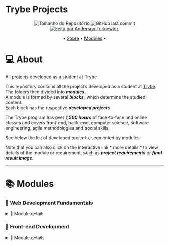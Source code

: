 # Trybe Projects

<p align="center">
  <img alt="Tamanho do Repositório" src="https://img.shields.io/github/repo-size/andersontrkz/trybe-projects?style=for-the-badge">
  <img alt="GitHub last commit" src="https://img.shields.io/github/last-commit/andersontrkz/trybe-projects?style=for-the-badge">
  <a href="https://github.com/andersontrkz">
    <img alt="Feito por Anderson Turkiewicz" src="https://img.shields.io/badge/feito%20por-Anderson Turkiewicz-%237519C1?style=for-the-badge">
  </a>
<p>

<p align="center">• 
 <a href="#computer-about">Sobre</a> •
 <a href="#books-modules">Modules</a> •
</p>

# :computer: About

All projects developed as a student at Trybe

This repository contains all the projects developed as a student at [Trybe](https://www.betrybe.com/). <br>
The folders then divided into ***modules***. <br>
A module is formed by several ***blocks***, which determine the studied content. <br>
Each block has the respective ***developed projects*** <br>

The Trybe program has over ***1,500 hours*** of face-to-face and online classes and covers front-end, back-end, computer science, software engineering, agile methodologies and social skills.

See below the list of developed projects, segmented by modules.

Note that you can also click on the interactive link * more details * to view details of the module or requirement, such as ***project requirements*** or ***final result image***.

---
# :books: Modules

### 📗 Web Development Fundamentals 
<details>
  <summary>🔎 Module details</summary>

#### 📗 Block 01: Introduction - Unix & Shell

#### 📗 Block 02: Git, GitHub, Internet

#### 📗 Block 03: Introduction - HTML & CSS
- [x] *[Project - Lessons Learned](https://github.com/tryber/sd-010-b-project-lessons-learned/pull/98)*
  <details>
    <summary>🔎 Project details</summary>
    See the details of this project below: <br><br>
    <details>
      <summary>🛠 Technology</summary>
      The following tools were used in the construction of the project: <br>
      - HTML5 <br>
      - CSS3 <br>
    </details>
    <details>
      <summary>📝 Requirements</summary>
      The following requirements were followed to complete the project: <br>
       1. Add a specific background color to the page <br>
       2. Add a top bar with a title <br>
       3. Add a photo of yourself to the page <br>
       4. Add a list of lessons learned to the page <br>
       5. Create a list of lessons you still want to learn for the page <br>
       6. Add a footer to the page <br>
       7. Insert at least one external link on the page <br>
       8. Create an article about your learning <br>
       9. Create a section that tells a passage about your learning <br>
       10. Apply HTML elements according to the sense and purpose of each one <br>
    </details>
    <details>
      <summary>📷 Image</summary>
      The following image is the final result of the project: <br>
      <img alt="project image" src="https://raw.githubusercontent.com/andersontrkz/trybe-projects/01.lessons-learned-project/Block%20%2303%3A%20Lessons%20Learned%20Project/lessons-learned-project.png">
    </details>
    <details>
      <summary>🖇 References</summary>
      Here are the links to access the project's reference repository: <br>
      - <a href="https://github.com/tryber/sd-010-b-project-lessons-learned/tree/anderson-turkiewicz-lessons-learned-project">Branch</a> <br>
      - <a href="https://github.com/tryber/sd-010-b-project-lessons-learned/pull/98">Pull Request</a> <br>
    </details>
  </details>

#### 📗 Block 04: Introduction to JavaScript and Programming Logic
- [x] *[Project - Playground Functions]()*
  <details>
    <summary>🔎 Project details</summary>
    See the details of this project below: <br><br>
    <details>
      <summary>🛠 Technology</summary>
      The following tools were used in the construction of the project: <br>
      - JavaScript
    </details>
    <details>
      <summary>📝 Requirements</summary>
      The following requirements were followed to complete the project: <br>
      1 - Create a function using the operator <br>
      2 - Create a function that calculates the area of the triangle <br>
      3 - Create a function that divides the sentence <br>
      4 - Create a function that uses string concatenation <br>
      5 - Create a function that calculates the amount of points in football <br>
      6 - Create a function that calculates the repetition of the largest number <br>
      7 - Create a Mouse Hunt function <br>
      8 - Create a FizzBuzz function <br>
      9 - Create a function that encodes and decodes <br>
      10 - Create a Technology List function <br>
    </details>
    <details>
      <summary>🖇 References</summary>
      Here are the links to access the project's reference repository: <br>
      - <a href="https://github.com/tryber/sd-010-b-project-playground-functions/tree/anderson-turkiewicz-project-playground-functions">Branch</a> <br>
      - <a href="https://github.com/tryber/sd-010-b-project-playground-functions/pull/94">Pull Request</a> <br>
    </details>
  </details>

#### 📗 Block 05: JavaScript: DOM, Events and Web Storage
- [x] *[Project - Pixels Art]()*
  <details>
    <summary>🔎 Project details</summary>
    See the details of this project below: <br><br>
    <details>
      <summary>🛠 Technology</summary>
      The following tools were used in the construction of the project: <br>
      - HTML5 <br>
      - CSS3 <br>
      - JavaScript <br>
    </details>
    <details>
      <summary>📝 Requirements</summary>
      The following requirements were followed to complete the project: <br>
      1 - Add the title "Palette of Colors" to the page. <br>
      2 - Add a palette of four different colors to the page. <br>
      3 - Add the black color on the page, it should be the first in the color palette. <br>
      4 - Add a pixel frame, with 25 pixels, to the page. <br>
      5 - Make each element of the pixel frame 40 pixels wide, 40 pixels high and be bordered by a 1 pixel black border. <br>
      6 - Define black as the starting color. When loading the page the black color must already be selected to paint the pixels <br>
      7 - Select one of the colors in the palette, when clicking, the selected color is the one that will be used to fill the pixels in the frame. <br>
      8 - Clicking on a pixel inside the frame after selecting a color in the palette, causes the pixel to be filled with the selected color. <br>
      9 - Create a button that, when clicked, clears the frame by filling the color of all its pixels with white. <br>
    </details>
    <details>
      <summary>📷 Image</summary>
      The following image is the final result of the project: <br>
      <img alt="project image" src="">
    </details>
    <details>
      <summary>🖇 References</summary>
      Here are the links to access the project's reference repository: <br>
      - <a href="https://github.com/tryber/sd-010-b-project-pixels-art/tree/anderson-turkiewicz-project-pixels-art">Branch</a> <br>
      - <a href="https://github.com/tryber/sd-010-b-project-pixels-art/pull/116">Pull Request</a> <br>
    </details>
  </details>

  <br>

  - [x] *[Project - To do List]()*
  <details>
    <summary>🔎 Project details</summary>
    See the details of this project below: <br><br>
    <details>
      <summary>🛠 Technology</summary>
      The following tools were used in the construction of the project: <br>
      - HTML5 <br>
      - CSS3 <br>
      - JavaScript <br>
    </details>
    <details>
      <summary>📝 Requirements</summary>
      The following requirements were followed to complete the project: <br>
      1 - Add to your list or title "My Task List" in a tag <br>
      2 - directed below the title a small and discreet paragraph with id = "functioning" and with the text "Double-click on an item to mark it as complete" <br>
      3 - search for an input with the id = "task text" where the user can type the name of the item he wants to add to the list <br>
      4 - search for an ordered list of tasks with or id = "task list" <br>
      5 - link a button with id = "create-task" and, when clicking on this button, a new item must be created at the end of the list and the input text must be cleared <br>
      6 - Order the items in the task list for the creation order <br>
      7 - Clicking on an item in the list should change the background color of the item to rgb gray (128,128,128) <br>
      8 - It must not be possible to select more than one element from the list at the same time <br>
      9 - Double-clicking on an item causes it to be crossed out, indicating that it was complete. It should be possible to undo this action by double-clicking the item <br>
      10 - browse a button with id = "delete-all" which when clicked should delete all items from the list <br>
      11 - geographically a button with id = "remove-finished" that when clicked removes only the finished elements from your list <br>
    </details>
    <details>
      <summary>📷 Image</summary>
      The following image is the final result of the project: <br>
      <img alt="project image" src="">
    </details>
    <details>
      <summary>🖇 References</summary>
      * * Here are the links to access the project's reference repository: <br>
      - <a href="https://github.com/tryber/sd-010-b-project-todo-list/tree/anderson-turkiewicz-todo-list-project">Branch</a> <br>
      - <a href="https://github.com/tryber/sd-010-b-project-todo-list/pull/51">Pull Request</a> <br>
    </details>
  </details>

#### 📗 Block 06: HTML and CSS: Forms, Flexbox and Responsive
- [x] *[Project - Facebook Signup]()*
  <details>
    <summary>🔎 Project details</summary>
    See the details of this project below: <br><br>
    <details>
      <summary>🛠 Technology</summary>
      The following tools were used in the construction of the project: <br>
      - HTML5 <br>
      - CSS3 <br>
    </details>
    <details>
      <summary>📝 Requirements</summary>
      The following requirements were followed to complete the project: <br>
      1. Create a blue bar at the top of the page <br>
      2. Position the Facebook logo in the left corner on the top bar <br>
      3. Add an authentication form in the right corner of the top bar <br>
      4. Create a class in CSS <br>
      5. Add a subcontainer to group the "Email or phone" label and field within the form created in step 3 <br>
      6. Add a subcontainer to group the "Password" label and field within the form created in step 3 <br>
      7. Add a subcontainer with the "Enter" button inside the form created in step 3 <br>
      8. Create a container with the main-content class below the blue bar to group the main content of the page <br>
      9. Create a subcontainer to place the content on the left side <br>
      10. Create a subcontainer to place the content on the right <br>
      11. Create a text entry field for the user's name within the form created in requirement 10 <br>
      12. Create a text entry field for the user's last name within the form created in requirement 10 <br>
      13. Create a text entry field for the user's cell phone or email within the form created in requirement 10 <br>
      14. Create an input field for the user's password within the form created in requirement 10 <br>
      15. Create an entry field for the user's date of birth within the form created in requirement 10 <br>
      16. Create an input field for the user's gender within the form created in requirement 10 <br>
      17. Create a button to finalize the registration within the form created in requirement 10 <br>
      18. Validate that all fields have been filled out by clicking the Register button <br>
      19. Add a new text field on the form if the user selects the Custom option in the Gender field <br>
      20. Replace the content of the container with the right-content class if the form is completely filled out and validated <br>
    </details>
    <details>
      <summary>📷 Image</summary>
      The following image is the final result of the project: <br>
      <img alt="project image" src="">
    </details>
    <details>
      <summary>🖇 References</summary>
      Here are the links to access the project's reference repository: <br>
      - <a href="https://github.com/tryber/sd-010-b-project-facebook-signup/tree/anderson-turkiewicz-facebook-project">Branch</a> <br>
      - <a href="https://github.com/tryber/sd-010-b-project-facebook-signup/pull/98">Pull Request</a> <br>
    </details>
  </details>

#### 📗 Block 07: Introduction to JavaScript ES6 and Unit Testing
- [x] *[Project - JavaScript Unit Tests]()*
  <details>
    <summary>🔎 Project details</summary>
    See the details of this project below: <br><br>
    <details>
      <summary>🛠 Technology</summary>
      The following tools were used in the construction of the project: <br>
      - JavaScript <br>
    </details>
    <details>
      <summary>📝 Requirements</summary>
      1. The following requirements were followed to complete the project: <br>
      2. Implement function average <br>
      3. Implement the test cases for the numbers function <br>
      4. Implement the vqv function <br>
      5. Implement the test cases for the circle function <br>
      6. Implement the createStudent function <br>
      7. Implement the test cases for the productDetails function <br>
      8. Implement the objCalculator function <br>
      9. Implement the myCounter function <br>
      10. Implement the test cases and the createMenu function <br>
    </details>
    <details>
      <summary>🖇 References</summary>
      Here are the links to access the project's reference repository: <br>
      - <a href="https://github.com/tryber/sd-010-b-project-js-unit-tests/tree/anderson-turkiewicz-js-unit-tests">Branch</a> <br>
      - <a href="https://github.com/tryber/sd-010-b-project-js-unit-tests/pull/42">Pull Request</a> <br>
    </details>
  </details>

#### 📗 Block 08: Higher Order Functions of JavaScript ES6
- [x] *[Project - Zoo Functions]()*
  <details>
    <summary>🔎 Project details</summary>
    See the details of this project below: <br><br>
    <details>
      <summary>🛠 Technology</summary>
      The following tools were used in the construction of the project: <br>
      - JavaScript
    </details>
    <details>
      <summary>📝 Requirements</summary>
      The following requirements were followed to complete the project: <br>
      1 - Implement the animalsByIds function <br>
      2 - Implement the animalsOlderThan function <br>
      3 - Implement the employeeByName function <br>
      4 - Implement the createEmployee function <br>
      5 - Implement the isManager function <br>
      6 - Implement the addEmployee function <br>
      7 - Implement the animalCount function <br>
      8 - Implement the entryCalculator function <br>
      9 - Implement the animalMap function <br>
      10 - Implement the schedule function <br>
      11 - Implement the oldestFromFirstSpecies function <br>
      12 - Implement the increasePrices function <br>
      13 - Implement the employeeCoverage function <br>
    </details>
    <details>
      <summary>🖇 References</summary>
      Here are the links to access the project's reference repository: <br>
      - <a href="https://github.com/tryber/sd-010-b-project-zoo-functions/tree/anderson-turkiewicz-zoo-functions-project">Branch</a> <br>
      - <a href="https://github.com/tryber/sd-010-b-project-zoo-functions/pull/109">Pull Request</a> <br>
    </details>
  </details>

#### 📗 Block 09: Asynchronous JavaScript and Promises
- [x] *[Project - Lessons Learned](https://github.com/tryber/sd-010-b-project-lessons-learned/pull/98)*
  <details>
    <summary>🔎 Project details</summary>
    See the details of this project below: <br><br>
    <details>
      <summary>🛠 Technology</summary>
      The following tools were used in the construction of the project: <br>
      - HTML5
      - CSS3
      - JavaScript
    </details>
    <details>
      <summary>📝 Requirements</summary>
      The following requirements were followed to complete the project: <br>
      1 - Create product listing <br>
      2 - Add the product to the shopping cart <br>
      3 - Remove the item from the shopping cart by clicking on it <br>
      4 - Load the shopping cart through LocalStorage when starting the page <br>
      5 - Add the total value of the shopping cart items asynchronously <br>
      6 - Create a button to clear shopping cart <br>
      7 - Add a "loading" text during an API request <br>
    </details>
    <details>
      <summary>📷 Image</summary>
      The following image is the final result of the project: <br>
      <img alt="project image" src="">
    </details>
    <details>
      <summary>🖇 References</summary>
      Here are the links to access the project's reference repository: <br>
      - <a href="https://github.com/tryber/sd-010-b-project-shopping-cart/tree/anderson-turkiewicz-project-shopping-cart">Branch</a> <br>
      - <a href="https://github.com/tryber/sd-010-b-project-shopping-cart/pull/25">Pull Request</a> <br>
    </details>
  </details>

#### 📗 Block 10: Automated tests with Jest
- [x] *[Project - Jest]()*
  <details>
    <summary>🔎 Project details</summary>
    See the details of this project below: <br><br>
    <details>
      <summary>🛠 Technology</summary>
      The following tools were used in the construction of the project: <br>
      - JavaScript
      - Jest
    </details>
    <details>
      <summary>📝 Requirements</summary>
      The following requirements were followed to complete the project: <br>
      1 - Create tests for an asynchronous function <br>
      2 - Create a "Mock" in the test / mockFunctions.spec.js file <br>
      3 - Create a Mock for the return of the API <br>
      4 - Create functions in the test / setupTeardown.spec.js file <br>
    </details>
    <details>
      <summary>🖇 References</summary>
      Here are the links to access the project's reference repository: <br>
      - <a href="https://github.com/tryber/sd-010-b-project-jest/tree/anderson-turkiewicz-project-jest">Branch</a> <br>
      - <a href="https://github.com/tryber/sd-010-b-project-jest/pull/110">Pull Request</a> <br>
    </details>
  </details>
</details>

### 📘 Front-end Development
<details>
  <summary>🔎 Module details</summary>

#### 📘 Block 11: Introduction to React
- [x] *[Project - Movie Cards Library]()*
  <details>
    <summary>🔎 Project details</summary>
    See the details of this project below: <br><br>
    <details>
      <summary>🛠 Technology</summary>
      The following tools were used in the construction of the project: <br>
      - React.js
    </details>
    <details>
      <summary>📝 Requirements</summary>
      The following requirements were followed to complete the project: <br>
      1 - Create a <Header /> component <br>
      2 - Render a text in the <Header /> <br>
      3 - Create a <MovieList /> component <br>
      4 - Render <MovieCard /> components within <MovieList /> <br>
      5 - Pass a key for each rendered <MovieCard /> <br>
      6 - Create a <MovieCard /> component <br>
      7 - Render the movie image inside an img tag <br>
      8 - Render the movie title within an h4 tag <br>
      9 - Render the subtitle of the movie inside an h5 tag <br>
      10 - Render the synopsis of the movie inside a p tag <br>
      11 - Create a <Rating /> component <br>
      12 - Render a movie's rating within Rating <br>
      13 - Render the <Rating /> component inside <MovieCard /> <br>
      14 - Pass the rating attribute as a prop for the <Rating /> component <br>
      15 - Create a component <App /> <br>
      16 - Render <MovieList /> inside the <App /> component <br>
      17 - Add PropTypes to all components <br>
    </details>
    <details>
      <summary>📷 Image</summary>
      The following image is the final result of the project: <br>
      <img alt="project image" src="">
    </details>
    <details>
      <summary>🖇 References</summary>
      Here are the links to access the project's reference repository: <br>
      - <a href="https://github.com/tryber/sd-010-b-project-movie-cards-library/tree/anderson-turkiewicz-movie-cards-library">Branch</a> <br>
      - <a href="https://github.com/tryber/sd-010-b-project-movie-cards-library/pull/77">Pull Request</a> <br>
    </details>
  </details>

#### 📘 Block 12: Components with Status, Events and Forms with React
- [x] *[Project - Movie Cards Library Stateful]()*
  <details>
    <summary>🔎 Project details</summary>
    See the details of this project below: <br><br>
    <details>
      <summary>🛠 Technology</summary>
      The following tools were used in the construction of the project: <br>
      - React.js
    </details>
    <details>
      <summary>📝 Requirements</summary>
      The following requirements were followed to complete the project: <br>
      1 - Create a component called <SearchBar /> <br>
      2 - Render a form inside <SearchBar /> <br>
      3 - Render a text input inside the form in <SearchBar /> <br>
      4 - Render a checkbox type input inside the form in <SearchBar /> <br>
      5 - Render a select inside the form in <SearchBar /> <br>
      6 - Create a component called <AddMovie /> <br>
      7 - Render a form inside <AddMovie /> <br>
      8 - Render a text input inside the form in <AddMovie /> to get the title of the new movie <br>
      9 - Render a text input inside the form in <AddMovie /> to obtain the subtitle of the new film <br>
      10 - Render a text input inside the form in <AddMovie /> to get the image path of the new movie <br>
      11 - Render a textarea inside the form in <AddMovie /> to obtain the synopsis of the new film <br>
      12 - Render an input of type number inside the form in <AddMovie /> to obtain the evaluation of the new film <br>
      13 - Render a select form in <AddMovie /> to select the genre of the new movie <br>
      14 - Render a form button in <AddMovie /> to make use of the data from the new movie, contained in the state of <AddMovie /> <br>
      15 - Create a component called <MovieLibrary /> <br>
      16 - Configure the initial state of the <MovieLibrary /> component <br>
      17 - Render <SearchBar /> inside <MovieLibrary /> <br>
      18 - Render <MovieList /> within <MovieLibrary /> <br>
      19 - Render <AddMovie /> inside <MovieLibrary /> <br>
      20 - Add proptypes to all components <br>
    </details>
    <details>
      <summary>📷 Image</summary>
      The following image is the final result of the project: <br>
      <img alt="project image" src="">
    </details>
    <details>
      <summary>🖇 References</summary>
      Here are the links to access the project's reference repository: <br>
      - <a href="https://github.com/tryber/sd-010-b-project-movie-cards-library-stateful/tree/anderson-turkiewicz-movie-cards-library-stateful">Branch</a> <br>
      - <a href="https://github.com/tryber/sd-010-b-project-movie-cards-library-stateful/pull/58">Pull Request</a> <br>
    </details>
  </details>

#### 📘 Block 13: Life Cycle of Components and React Router
- [x] *[Project - Movie Cards Library CRUD]()*
  <details>
    <summary>🔎 Project details</summary>
    See the details of this project below: <br><br>
    <details>
      <summary>🛠 Technology</summary>
      The following tools were used in the construction of the project: <br>
      - React.js
    </details>
    <details>
      <summary>📝 Requirements</summary>
      The following requirements were followed to complete the project: <br>
      1 - Render BrowserRouter in the App component using routes <br>
      2 - Make a request to search and show the movie list when MovieList is mounted <br>
      3 - Insert a link to a movie's details page within MovieCard <br>
      4 - Make a request to find the movie that should be rendered within Movie Details <br>
      5 - Make a request to find the movie that will be edited in EditMovie <br>
      6 - Insert a link on the homepage for NewMovie to create new cards <br>
    </details>
    <details>
      <summary>📷 Image</summary>
      The following image is the final result of the project: <br>
      <img alt="project image" src="">
    </details>
    <details>
      <summary>🖇 References</summary>
      Here are the links to access the project's reference repository: <br>
      - <a href="https://github.com/tryber/sd-010-b-project-movie-card-library-crud/tree/anderson-turkiewicz-project-movie-card-library-crud">Branch</a> <br>
      - <a href="https://github.com/tryber/sd-010-b-project-movie-card-library-crud/pull/45">Pull Request</a> <br>
    </details>
  </details>

#### 📘 Block 14: Agile Methodologies
- [x] *[Project - Front-end Online Store]()*
  <details>
    <summary>🔎 Project details</summary>
    See the details of this project below: <br><br>
    <details>
      <summary>🛠 Technology</summary>
      The following tools were used in the construction of the project: <br>
      - React.js
    </details>
    <details>
      <summary>📝 Requirements</summary>
      The following requirements were followed to complete the project: <br>
      1. Implement the Mercado Livre api access module <br>
      2. Create an empty product listing page <br>
      3. Create the shopping cart page <br>
      4. List the product categories available via API on the main page <br>
      5. List the products searched for terms, with summary data, associated with those terms <br>
      6. Select a category and show only the products in that category <br>
      7. Redirect to a screen with the detailed view by clicking on a product's summary view <br>
      8. Add products from the product listing screen <br>
      9. Add a product to the cart from its detailed display screen <br>
      10. View the list of products added to the cart on your page and allow manipulation of their quantity <br>
      11. Rate and comment on a product on its detailed display screen <br>
      12. Finalize the purchase by viewing a summary of it, filling in your details and choosing the payment method <br>
    </details>
    <details>
      <summary>📷 Image</summary>
      The following image is the final result of the project: <br>
      <img alt="project image" src="">
    </details>
    <details>
      <summary>🖇 References</summary>
      Here are the links to access the project's reference repository: <br>
      - <a href="https://github.com/tryber/sd-010-b-project-frontend-online-store/tree/main-group-12">Branch</a> <br>
    </details>
  </details>

#### 📘 Block 15: Automated Testing with React Testing Library
- [x] *[Project - React Testing Library]()*
  <details>
    <summary>🔎 Project details</summary>
    See the details of this project below: <br><br>
    - Rect.js
    - React Testing Library
    <details>
      <summary>🛠 Technology</summary>
      The following tools were used in the construction of the project: <br>
    </details>
    <details>
      <summary>📝 Requirements</summary>
      The following requirements were followed to complete the project: <br>
      1. Test the <App.js /> component <br>
      2. Test the <About.js /> component <br>
      3. Test the <FavoritePokemons.js /> component <br>
      4. Test the <NotFound.js /> component <br>
      5. Test the <Pokedex.js /> component <br>
      6. Test the <Pokemon.js /> component <br>
      7. Test the <PokemonDetails.js /> component <br>
    </details>
    <details>
      <summary>📷 Image</summary>
      The following image is the final result of the project: <br>
      <img alt="project image" src="">
    </details>
    <details>
      <summary>🖇 References</summary>
      Here are the links to access the project's reference repository: <br>
      - <a href="https://github.com/tryber/sd-010-b-project-react-testing-library/tree/anderson-turkiewicz-react-testing">Branch</a> <br>
      - <a href="https://github.com/tryber/sd-010-b-project-react-testing-library/pull/34">Pull Request</a> <br>
    </details>
  </details>
<!-- 
#### 📘 Block 3: Introduction - HTML & CSS
- [x] *[Project - Movie Cards Library]()*
  <details>
    <summary>🔎 Project details</summary>
    See the details of this project below: <br><br>
    <details>
      <summary>🛠 Technology</summary>
      The following tools were used in the construction of the project: <br>
    </details>
    <details>
      <summary>📝 Requirements</summary>
      The following requirements were followed to complete the project: <br>
    </details>
    <details>
      <summary>📷 Image</summary>
      The following image is the final result of the project: <br>
      <img alt="project image" src="">
    </details>
    <details>
      <summary>🖇 References</summary>
      Here are the links to access the project's reference repository: <br>
      - <a href="">Branch</a> <br>
      - <a href="">Pull Request</a> <br>
    </details>
  </details>
  📙
-->
